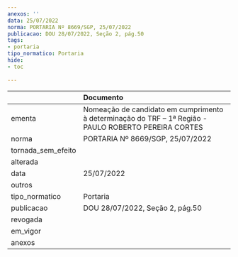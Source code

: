 ```yaml
---
anexos: ''
data: 25/07/2022
norma: PORTARIA Nº 8669/SGP, 25/07/2022
publicacao: DOU 28/07/2022, Seção 2, pág.50
tags:
- portaria
tipo_normatico: Portaria
hide: 
- toc 
 
---
```


|                    | Documento                                                                                             |
|:-------------------|:------------------------------------------------------------------------------------------------------|
| ementa             | Nomeação de candidato em cumprimento à determinação do TRF – 1ª Região - PAULO ROBERTO PEREIRA CORTES |
| norma              | PORTARIA Nº 8669/SGP, 25/07/2022                                                                      |
| tornada_sem_efeito |                                                                                                       |
| alterada           |                                                                                                       |
| data               | 25/07/2022                                                                                            |
| outros             |                                                                                                       |
| tipo_normatico     | Portaria                                                                                              |
| publicacao         | DOU 28/07/2022, Seção 2, pág.50                                                                       |
| revogada           |                                                                                                       |
| em_vigor           |                                                                                                       |
| anexos             |                                                                                                       |